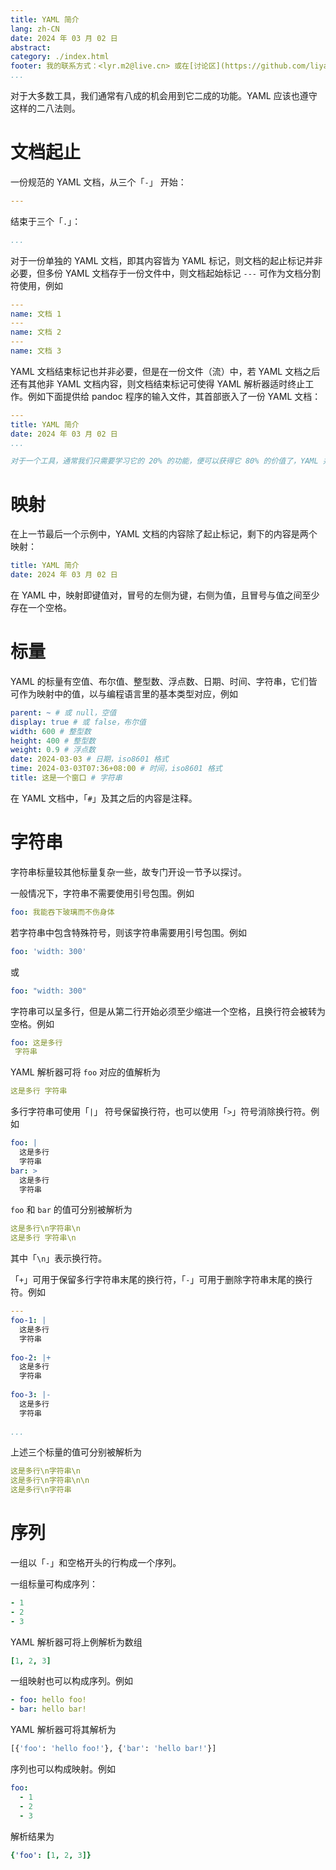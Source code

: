 ```yaml
---
title: YAML 简介
lang: zh-CN
date: 2024 年 03 月 02 日
abstract: 
category: ./index.html
footer: 我的联系方式：<lyr.m2@live.cn> 或在[讨论区](https://github.com/liyanrui/liyanrui.github.io/issues)提问。
...
```


对于大多数工具，我们通常有八成的机会用到它二成的功能。YAML 应该也遵守这样的二八法则。

# 文档起止

一份规范的 YAML 文档，从三个「`-`」 开始：

```YAML
---
```

结束于三个「`.`」：

```YAML
...
```

对于一份单独的 YAML 文档，即其内容皆为 YAML 标记，则文档的起止标记并非必要，但多份 YAML 文档存于一份文件中，则文档起始标记 `---` 可作为文档分割符使用，例如

```YAML
---
name: 文档 1
---
name: 文档 2
---
name: 文档 3
```

YAML 文档结束标记也并非必要，但是在一份文件（流）中，若 YAML 文档之后还有其他非 YAML 文档内容，则文档结束标记可使得 YAML 解析器适时终止工作。例如下面提供给 pandoc 程序的输入文件，其首部嵌入了一份 YAML 文档：

```YAML
---
title: YAML 简介
date: 2024 年 03 月 02 日
...

对于一个工具，通常我们只需要学习它的 20% 的功能，便可以获得它 80% 的价值了，YAML 并不例外……

```

# 映射

在上一节最后一个示例中，YAML 文档的内容除了起止标记，剩下的内容是两个映射：

```yaml
title: YAML 简介
date: 2024 年 03 月 02 日
```

在 YAML 中，映射即键值对，冒号的左侧为键，右侧为值，且冒号与值之间至少存在一个空格。

# 标量

YAML 的标量有空值、布尔值、整型数、浮点数、日期、时间、字符串，它们皆可作为映射中的值，以与编程语言里的基本类型对应，例如

```YAML
parent: ~ # 或 null，空值
display: true # 或 false，布尔值
width: 600 # 整型数
height: 400 # 整型数
weight: 0.9 # 浮点数
date: 2024-03-03 # 日期，iso8601 格式
time: 2024-03-03T07:36+08:00 # 时间，iso8601 格式
title: 这是一个窗口 # 字符串
```

在 YAML 文档中，「`#`」及其之后的内容是注释。

# 字符串

字符串标量较其他标量复杂一些，故专门开设一节予以探讨。

一般情况下，字符串不需要使用引号包围。例如

```YAML
foo: 我能吞下玻璃而不伤身体
```

若字符串中包含特殊符号，则该字符串需要用引号包围。例如

```YAML
foo: 'width: 300'
```

或

```YAML
foo: "width: 300"
```

字符串可以呈多行，但是从第二行开始必须至少缩进一个空格，且换行符会被转为空格。例如

```YAML
foo: 这是多行
 字符串
```

YAML 解析器可将 `foo` 对应的值解析为

```YAML
这是多行 字符串
```

多行字符串可使用「`|`」 符号保留换行符，也可以使用「`>`」符号消除换行符。例如

```yaml
foo: |
  这是多行
  字符串
bar: >
  这是多行
  字符串
```

`foo` 和 `bar` 的值可分别被解析为

```yaml
这是多行\n字符串\n
这是多行 字符串\n
```

其中「`\n`」表示换行符。

「`+`」可用于保留多行字符串末尾的换行符，「`-`」可用于删除字符串末尾的换行符。例如

```YAML
---
foo-1: |
  这是多行
  字符串
  
foo-2: |+
  这是多行
  字符串
  
foo-3: |-
  这是多行
  字符串
  
...
```


上述三个标量的值可分别被解析为

```yaml
这是多行\n字符串\n
这是多行\n字符串\n\n
这是多行\n字符串
```

# 序列

一组以「`-`」和空格开头的行构成一个序列。

一组标量可构成序列：

```yaml
- 1
- 2
- 3
```

YAML 解析器可将上例解析为数组

```yaml
[1, 2, 3]
```

一组映射也可以构成序列。例如

```yaml
- foo: hello foo!
- bar: hello bar!
```

YAML 解析器可将其解析为

```python
[{'foo': 'hello foo!'}, {'bar': 'hello bar!'}]
```

序列也可以构成映射。例如

```yaml
foo:
  - 1
  - 2
  - 3
```

解析结果为

```yaml
{'foo': [1, 2, 3]}
```

